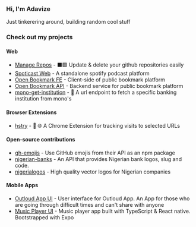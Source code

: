 
### Hi, I'm Adavize

Just tinkerering around, building random cool stuff

### Check out my projects

#### Web
- [Manage Repos](https://github.com/ize-302/manage-repos) - ⬛🟩 Update & delete your github repositories easily
- [Spoticast Web](https://github.com/ize-302/spoticast) - A standalone spotify podcast platform
- [Open Bookmark FE](https://github.com/ize-302/open-bookmark-fe) - Client-side of public bookmark platform
- [Open Bookmark API](https://github.com/ize-302/open-bookmark-api) - Backend service for public bookmark platform
- [mono-get-institution](https://github.com/ize-302/mono-get-institution) - :bank: A url endpoint to fetch a specific banking institution from mono's


#### Browser Extensions
- [hstry](https://github.com/ize-302/hstry) - 🔖 🌐 A Chrome Extension for tracking visits to selected URLs

#### Open-source contributions
- [gh-emojis](https://github.com/privatenumber/gh-emojis) - Use GitHub emojis from their API as an npm package
- [nigerian-banks](https://github.com/ichtrojan/nigerian-banks) - An API that provides Nigerian bank logos, slug and code.
- [nigerialogos](https://github.com/PaystackHQ/nigerialogos) - High quality vector logos for Nigerian companies


#### Mobile Apps
- [Outloud App UI](https://github.com/ize-302/outloud-App) - User interface for Outloud App. An App for those who are going through difficult times and can't share with anyone
- [Music Player UI](https://github.com/ize-302/music-player) - Music player app built with TypeScript & React native. Bootstrapped with Expo
